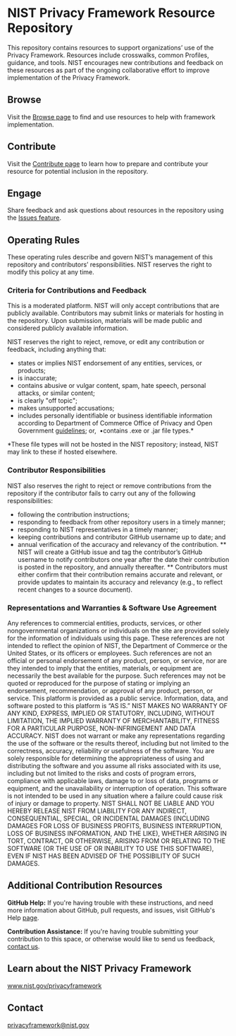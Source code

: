# NIST Privacy Framework Resource Repository
This repository contains resources to support organizations’ use of the Privacy Framework. Resources include crosswalks, common Profiles, guidance, and tools. NIST encourages new contributions and feedback on these resources as part of the ongoing collaborative effort to improve implementation of the Privacy Framework.

## Browse
Visit the [Browse page](www.nist.gov/privacy-framework/resource-repository/browse) to find and use resources to help with framework implementation. 

## Contribute
Visit the [Contribute page](www.nist.gov/privacy-framework/resource-repository/contribute) to learn how to prepare and contribute your resource for potential inclusion in the repository.

## Engage
Share feedback and ask questions about resources in the repository using the [Issues feature](https://github.com/usnistgov/PrivacyFrmwkResources/issues/new).

## Operating Rules
These operating rules describe and govern NIST’s management of this repository and contributors’ responsibilities. NIST reserves the right to modify this policy at any time.

### Criteria for Contributions and Feedback
This is a moderated platform. NIST will only accept contributions that are publicly available. Contributors may submit links or materials for hosting in the repository. Upon submission, materials will be made public and considered publicly available information. 

NIST reserves the right to reject, remove, or edit any contribution or feedback, including anything that: 
* states or implies NIST endorsement of any entities, services, or products;  
* is inaccurate;  
* contains abusive or vulgar content, spam, hate speech, personal attacks, or similar content;  
* is clearly "off topic"; 
* makes unsupported accusations;
* includes personally identifiable or business identifiable information according to Department of Commerce Office of Privacy and Open Government [guidelines](http://www.osec.doc.gov/opog/privacy/PII_BII.html); or, 
•contains .exe or .jar file types.* 

*These file types will not be hosted in the NIST repository; instead, NIST may link to these if hosted elsewhere.

### Contributor Responsibilities
NIST also reserves the right to reject or remove contributions from the repository if the contributor fails to carry out any of the following responsibilities:
* following the contribution instructions;
* responding to feedback from other repository users in a timely manner;
* responding to NIST representatives in a timely manner;
* keeping contributions and contributor GitHub username up to date; and
* annual verification of the accuracy and relevancy of the contribution.
** NIST will create a GitHub issue and tag the contributor’s GitHub username to notify contributors one year after the date their contribution is posted in the repository, and annually thereafter.
** Contributors must either confirm that their contribution remains accurate and relevant, or provide updates to maintain its accuracy and relevancy (e.g., to reflect recent changes to a source document).

### Representations and Warranties & Software Use Agreement 
Any references to commercial entities, products, services, or other nongovernmental organizations or individuals on the site are provided solely for the information of individuals using this page. These references are not intended to reflect the opinion of NIST, the Department of Commerce or the United States, or its officers or employees. Such references are not an official or personal endorsement of any product, person, or service, nor are they intended to imply that the entities, materials, or equipment are necessarily the best available for the purpose. Such references may not be quoted or reproduced for the purpose of stating or implying an endorsement, recommendation, or approval of any product, person, or service.
This platform is provided as a public service. Information, data, and software posted to this platform is “AS IS.” NIST MAKES NO WARRANTY OF ANY KIND, EXPRESS, IMPLIED OR STATUTORY, INCLUDING, WITHOUT LIMITATION, THE IMPLIED WARRANTY OF MERCHANTABILITY, FITNESS FOR A PARTICULAR PURPOSE, NON-INFRINGEMENT AND DATA ACCURACY. NIST does not warrant or make any representations regarding the use of the software or the results thereof, including but not limited to the correctness, accuracy, reliability or usefulness of the software. You are solely responsible for determining the appropriateness of using and distributing the software and you assume all risks associated with its use, including but not limited to the risks and costs of program errors, compliance with applicable laws, damage to or loss of data, programs or equipment, and the unavailability or interruption of operation. This software is not intended to be used in any situation where a failure could cause risk of injury or damage to property. NIST SHALL NOT BE LIABLE AND YOU HEREBY RELEASE NIST FROM LIABILITY FOR ANY INDIRECT, CONSEQUENTIAL, SPECIAL, OR INCIDENTAL DAMAGES (INCLUDING DAMAGES FOR LOSS OF BUSINESS PROFITS, BUSINESS INTERRUPTION, LOSS OF BUSINESS INFORMATION, AND THE LIKE), WHETHER ARISING IN TORT, CONTRACT, OR OTHERWISE, ARISING FROM OR RELATING TO THE SOFTWARE (OR THE USE OF OR INABILITY TO USE THIS SOFTWARE), EVEN IF NIST HAS BEEN ADVISED OF THE POSSIBILITY OF SUCH DAMAGES.

## Additional Contribution Resources

**GitHub Help:** If you're having trouble with these instructions, and need more information about GitHub, pull requests, and issues, visit GitHub's Help [page](https://help.github.com/categories/collaborating-with-issues-and-pull-requests/). 

**Contribution Assistance:** If you're having trouble submitting your contribution to this space, or otherwise would like to send us feedback, [contact us](mailto:privacyframework@nist.gov).

## Learn about the NIST Privacy Framework
www.nist.gov/privacyframework

## Contact
privacyframework@nist.gov
